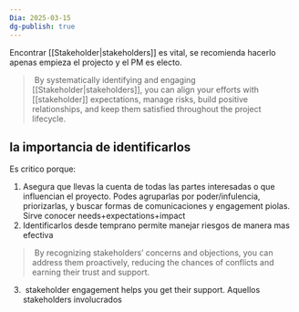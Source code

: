 ```yaml
---
Dia: 2025-03-15
dg-publish: true
---
```

Encontrar [[Stakeholder|stakeholders]] es vital, se recomienda hacerlo apenas empieza el projecto y el PM es electo. 

> By systematically identifying and engaging [[Stakeholder|stakeholders]], you can align your efforts with [[stakeholder]] expectations, manage risks, build positive relationships, and keep them satisfied throughout the project lifecycle.


## la importancia de identificarlos

Es critico porque: 
1. Asegura que llevas la cuenta de todas las partes interesadas o que influencian el proyecto. Podes agruparlas por poder/infulencia, priorizarlas, y buscar formas de comunicaciones y engagement piolas. Sirve conocer needs+expectations+impact 
2. Identificarlos desde temprano permite manejar riesgos de manera mas efectiva
>  By recognizing stakeholders’ concerns and objections, you can address them proactively, reducing the chances of conflicts and earning their trust and support.
3.  stakeholder engagement helps you get their support. Aquellos stakeholders involucrados 